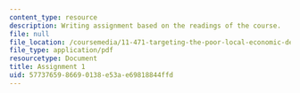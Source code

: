 ```yaml
---
content_type: resource
description: Writing assignment based on the readings of the course.
file: null
file_location: /coursemedia/11-471-targeting-the-poor-local-economic-development-in-developing-countries-spring-2010/5773765986690138e53ae69818844ffd_MIT11_471S10_Assignment1.pdf
file_type: application/pdf
resourcetype: Document
title: Assignment 1
uid: 57737659-8669-0138-e53a-e69818844ffd
---
```

